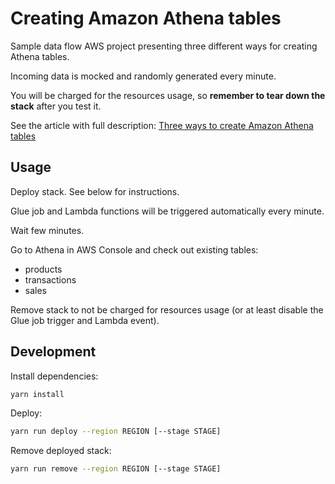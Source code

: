 # Creating Amazon Athena tables

Sample data flow AWS project presenting three different ways
for creating Athena tables.

Incoming data is mocked and randomly generated every minute.

You will be charged for the resources usage,
so **remember to tear down the stack** after you test it.

See the article with full description:
[Three ways to create Amazon Athena tables](https://betterdev.blog/creating-athena-tables/)

## Usage

Deploy stack. See below for instructions.

Glue job and Lambda functions will be triggered
automatically every minute.

Wait few minutes.

Go to Athena in AWS Console and check out existing tables:

- products
- transactions
- sales

Remove stack to not be charged for resources usage
(or at least disable the Glue job trigger and Lambda event).

## Development

Install dependencies:

```bash
yarn install
```

Deploy:

```bash
yarn run deploy --region REGION [--stage STAGE]
```

Remove deployed stack:

```bash
yarn run remove --region REGION [--stage STAGE]
```
